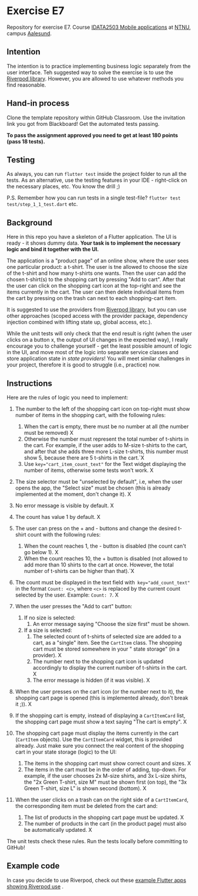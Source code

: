 # Exercise E7

Repository for exercise E7.
Course [IDATA2503 Mobile applications](https://www.ntnu.edu/studies/courses/IDATA2503)
at [NTNU](https://ntnu.edu), campus [Aalesund](https://www.ntnu.edu/alesund).

## Intention

The intention is to practice implementing business logic separately from the user interface. Teh
suggested way to solve the exercise is to use the [Riverpod library](https://riverpod.dev/).
However, you are allowed to use whatever methods you find reasonable.

## Hand-in process

Clone the template repository within GitHub Classroom. Use the invitation link you got from
Blackboard! Get the automated tests passing.

**To pass the assignment approved you need to get at least 180 points (pass 18 tests).**

## Testing

As always, you can run `flutter test` inside the project folder to run all the tests. As an
alternative, use the testing features in your IDE - right-click on the necessary places, etc. You
know the drill ;)

P.S. Remember how you can run tests in a single test-file? `flutter test test/step_1_1_test.dart`
etc.

## Background

Here in this repo you have a skeleton of a Flutter application. The UI is ready - it shows dummy
data. **Your task is to implement the necessary logic and bind it together with the UI.**

The application is a "product page" of an online show, where the user sees one particular product: a
t-shirt. The user is tne allowed to choose the size of the t-shirt and how many t-shirts one wants.
Then the user can add the chosen t-shirt(s) to the shopping cart by pressing "Add to cart". After
that the user can click on the shopping cart icon at the top-right and see the items currently in
the cart. The user can then delete individual items from the cart by pressing on the trash can next
to each shopping-cart item.

It is suggested to use the providers from [Riverpod library](https://riverpod.dev/), but you can use
other approaches (scoped access with the provider package, dependency injection combined with
lifting state up, global access, etc.).

While the unit tests will only check that the end result is right (when the user clicks on a button
x, the output of UI changes in the expected way), I really encourage you to challenge yourself - get
the least possible amount of logic in the UI, and move most of the logic into separate service
classes and store application state in _state providers_! You will meet similar challenges in your
project, therefore it is good to struggle (i.e., practice) now.

## Instructions

Here are the rules of logic you need to implement:

1. The number to the left of the shopping cart icon on top-right must show number of items in the
   shopping cart, with the following rules:
    1. When the cart is empty, there must be no number at all (the number must be removed) X
    2. Otherwise the number must represent the total number of t-shirts in the cart. For example, if
       the user adds to M-size t-shirts to the cart, and after that she adds three more L-size
       t-shirts, this number must show 5, because there are 5 t-shirts in the cart.`X
    3. Use `key="cart_item_count_text"` for the Text widget displaying the number of items,
       otherwise some tests won't work. X

2. The size selector must be "unselected by default", i.e, when the user opens the app, the "Select
   size" must be chosen (this is already implemented at the moment, don't change it). X

3. No error message is visible by default. X

4. The count has value 1 by default. X

5. The user can press on the + and - buttons and change the desired t-shirt count with the following
   rules:
    1. When the count reaches 1, the - button is disabled (the count can't go below 1). X
    2. When the count reaches 10, the + button is disabled (not allowed to add more than 10 shirts
       to the cart at once. However, the total number of t-shirts can be higher than that).`X
   
6. The count must be displayed in the text field with` key="add_count_text"` in the
   format `Count: <c>`, where `<c>` is replaced by the current count selected by the user.
   Example: `Count: 7`. X

7. When the user presses the "Add to cart" button:
    1. If no size is selected:
        1. An error message saying "Choose the size first" must be shown.
    2. If a size is selected:
        1. The selected count of t-shirts of selected size are added to a cart, as a "single"
           item. See the `CartItem` class. The shopping cart must be stored somewhere in your "
           state storage" (in a provider). X
        2. The number next to the shopping cart icon is updated accordingly to display the current
           number of t-shirts in the cart. X
        3. The error message is hidden (if it was visible). X
       
8. When the user presses on the cart icon (or the number next to it), the shopping cart page is
   opened (this is implemented already, don't break it ;)). X

9. If the shopping cart is empty, instead of displaying a `CartItemCard` list, the shopping cart
   page must show a text saying "The cart is empty". X

10. The shopping cart page must display the items currently in the cart (`CartItem` objects). Use
    the
    `CartItemCard` widget, this is provided already. Just make sure you connect the real content of
    the shopping cart in your state storage (logic) to the UI:
    1. The items in the shopping cart must show correct count and sizes. X
    2. The items in the cart must be in the order of adding, top-down. For example, if the user
       chooses 2x M-size shirts, and 3x L-size shirts, the "2x Green T-shirt, size M" must be shown
       first (on top), the "3x Green T-shirt, size L" is shown second (bottom). X

11. When the user clicks on a trash can on the right side of a `CartItemCard`, the corresponding
    item must be deleted from the cart and:
    1. The list of products in the shopping cart page must be updated. X
    2. The number of products in the cart (in the product page) must also be automatically updated. X

The unit tests check these rules. Run the tests locally before committing to GitHub!

## Example code

In case you decide to use Riverpod, check out
these [example Flutter apps showing Riverpod use](https://github.com/NTNU-MobileApps/riverpod-examples)
.